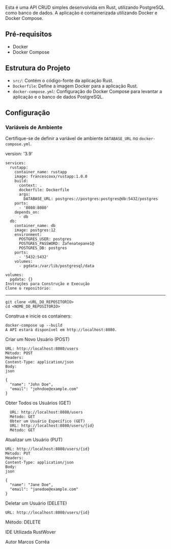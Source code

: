 Esta é uma API CRUD simples desenvolvida em Rust, utilizando PostgreSQL como banco de dados. A aplicação é containerizada utilizando Docker e Docker Compose.

## Pré-requisitos

- Docker
- Docker Compose

## Estrutura do Projeto

- `src/`: Contém o código-fonte da aplicação Rust.
- `Dockerfile`: Define a imagem Docker para a aplicação Rust.
- `docker-compose.yml`: Configuração do Docker Compose para levantar a aplicação e o banco de dados PostgreSQL.

## Configuração

### Variáveis de Ambiente

Certifique-se de definir a variável de ambiente `DATABASE_URL` no `docker-compose.yml`.


version: '3.9'

    services:
      rustapp:
        container_name: rustapp
        image: francescoxx/rustapp:1.0.0
        build:
          context: .
          dockerfile: Dockerfile
          args:
            DATABASE_URL: postgres://postgres:postgres@db:5432/postgres
        ports:
          - '8080:8080'
        depends_on:
          - db
      db:
        container_name: db
        image: postgres:12
        environment:
          POSTGRES_USER: postgres
          POSTGRES_PASSWORD: Zafenatepane1@
          POSTGRES_DB: postgres
        ports:
          - '5432:5432'
        volumes:
          - pgdata:/var/lib/postgresql/data
    
    volumes:
      pgdata: {}
    Instruções para Construção e Execução
    Clone o repositório:
----------------------------
    git clone <URL_DO_REPOSITORIO>
    cd <NOME_DO_REPOSITORIO>

Construa e inicie os containers:

    docker-compose up --build
    A API estará disponível em http://localhost:8080.

Criar um Novo Usuário (POST)

    URL: http://localhost:8080/users
    Método: POST
    Headers:
    Content-Type: application/json
    Body:
    json

    {
      "name": "John Doe",
      "email": "johndoe@example.com"
    }

Obter Todos os Usuários (GET)

      URL: http://localhost:8080/users
      Método: GET
      Obter um Usuário Específico (GET)
      URL: http://localhost:8080/users/{id}
      Método: GET

Atualizar um Usuário (PUT)

    URL: http://localhost:8080/users/{id}
    Método: PUT
    Headers:
    Content-Type: application/json
    Body:
    json
    
    {
      "name": "Jane Doe",
      "email": "janedoe@example.com"
    }

Deletar um Usuário (DELETE)

    URL: http://localhost:8080/users/{id}
Método: DELETE

IDE Utilizada
RustWover

Autor
Marcos Corrêa
